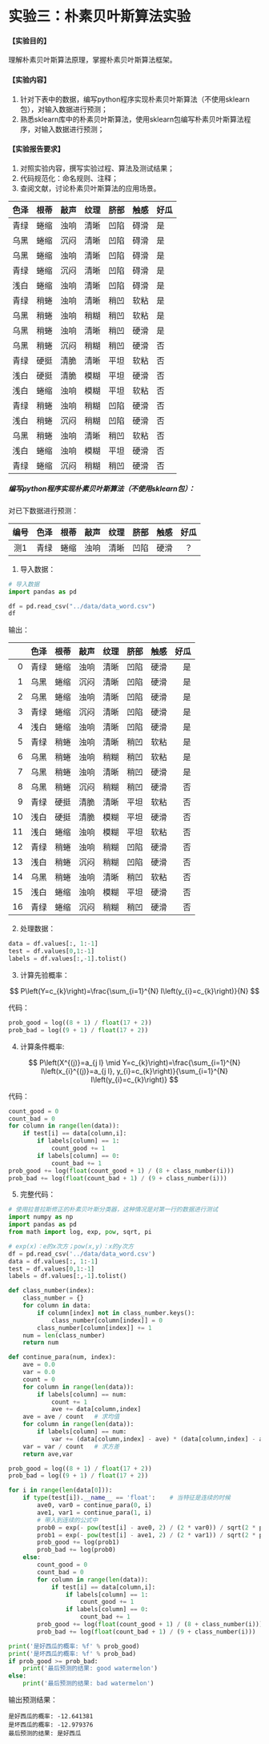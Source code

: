 # 实验三：朴素贝叶斯算法实验

#### 【实验目的】

理解朴素贝叶斯算法原理，掌握朴素贝叶斯算法框架。

#### 【实验内容】

1. 针对下表中的数据，编写python程序实现朴素贝叶斯算法（不使用sklearn包），对输入数据进行预测；
2. 熟悉sklearn库中的朴素贝叶斯算法，使用sklearn包编写朴素贝叶斯算法程序，对输入数据进行预测；

#### 【实验报告要求】

1. 对照实验内容，撰写实验过程、算法及测试结果；
2. 代码规范化：命名规则、注释；
3. 查阅文献，讨论朴素贝叶斯算法的应用场景。



| 色泽 | 根蒂 | 敲声 | 纹理 | 脐部 | 触感 | 好瓜 |
| ---- | ---- | ---- | ---- | ---- | ---- | ---- |
| 青绿 | 蜷缩 | 浊响 | 清晰 | 凹陷 | 碍滑 | 是   |
| 乌黑 | 蜷缩 | 沉闷 | 清晰 | 凹陷 | 碍滑 | 是   |
| 乌黑 | 蜷缩 | 浊响 | 清晰 | 凹陷 | 碍滑 | 是   |
| 青绿 | 蜷缩 | 沉闷 | 清晰 | 凹陷 | 碍滑 | 是   |
| 浅白 | 蜷缩 | 浊响 | 清晰 | 凹陷 | 碍滑 | 是   |
| 青绿 | 稍蜷 | 浊响 | 清晰 | 稍凹 | 软粘 | 是   |
| 乌黑 | 稍蜷 | 浊响 | 稍糊 | 稍凹 | 软粘 | 是   |
| 乌黑 | 稍蜷 | 浊响 | 清晰 | 稍凹 | 硬滑 | 是   |
| 乌黑 | 稍蜷 | 沉闷 | 稍糊 | 稍凹 | 硬滑 | 否   |
| 青绿 | 硬挺 | 清脆 | 清晰 | 平坦 | 软粘 | 否   |
| 浅白 | 硬挺 | 清脆 | 模糊 | 平坦 | 硬滑 | 否   |
| 浅白 | 蜷缩 | 浊响 | 模糊 | 平坦 | 软粘 | 否   |
| 青绿 | 稍蜷 | 浊响 | 稍糊 | 凹陷 | 硬滑 | 否   |
| 浅白 | 稍蜷 | 沉闷 | 稍糊 | 凹陷 | 硬滑 | 否   |
| 乌黑 | 稍蜷 | 浊响 | 清晰 | 稍凹 | 软粘 | 否   |
| 浅白 | 蜷缩 | 浊响 | 模糊 | 平坦 | 硬滑 | 否   |
| 青绿 | 蜷缩 | 沉闷 | 稍糊 | 稍凹 | 硬滑 | 否   |



##### 编写python程序实现朴素贝叶斯算法（不使用sklearn包）：

对已下数据进行预测：

| 编号 | 色泽 | 根蒂 | 敲声 | 纹理 | 脐部 | 触感 | 好瓜 |
| :--: | :--: | :--: | :--: | :--: | :--: | :--: | :--: |
| 测1  | 青绿 | 蜷缩 | 浊响 | 清晰 | 凹陷 | 硬滑 |  ？  |

1. 导入数据：

```python
# 导入数据
import pandas as pd

df = pd.read_csv("../data/data_word.csv")
df
```

输出：

|      | 色泽 | 根蒂 | 敲声 | 纹理 | 脐部 | 触感 | 好瓜 |
| ---: | ---: | ---: | ---: | ---: | ---: | ---: | ---: |
|    0 | 青绿 | 蜷缩 | 浊响 | 清晰 | 凹陷 | 硬滑 |   是 |
|    1 | 乌黑 | 蜷缩 | 沉闷 | 清晰 | 凹陷 | 硬滑 |   是 |
|    2 | 乌黑 | 蜷缩 | 浊响 | 清晰 | 凹陷 | 硬滑 |   是 |
|    3 | 青绿 | 蜷缩 | 沉闷 | 清晰 | 凹陷 | 硬滑 |   是 |
|    4 | 浅白 | 蜷缩 | 浊响 | 清晰 | 凹陷 | 硬滑 |   是 |
|    5 | 青绿 | 稍蜷 | 浊响 | 清晰 | 稍凹 | 软粘 |   是 |
|    6 | 乌黑 | 稍蜷 | 浊响 | 稍糊 | 稍凹 | 软粘 |   是 |
|    7 | 乌黑 | 稍蜷 | 浊响 | 清晰 | 稍凹 | 硬滑 |   是 |
|    8 | 乌黑 | 稍蜷 | 沉闷 | 稍糊 | 稍凹 | 硬滑 |   否 |
|    9 | 青绿 | 硬挺 | 清脆 | 清晰 | 平坦 | 软粘 |   否 |
|   10 | 浅白 | 硬挺 | 清脆 | 模糊 | 平坦 | 硬滑 |   否 |
|   11 | 浅白 | 蜷缩 | 浊响 | 模糊 | 平坦 | 软粘 |   否 |
|   12 | 青绿 | 稍蜷 | 浊响 | 稍糊 | 凹陷 | 硬滑 |   否 |
|   13 | 浅白 | 稍蜷 | 沉闷 | 稍糊 | 凹陷 | 硬滑 |   否 |
|   14 | 乌黑 | 稍蜷 | 浊响 | 清晰 | 稍凹 | 软粘 |   否 |
|   15 | 浅白 | 蜷缩 | 浊响 | 模糊 | 平坦 | 硬滑 |   否 |
|   16 | 青绿 | 蜷缩 | 沉闷 | 稍糊 | 稍凹 | 硬滑 |   否 |

2. 处理数据：

```python
data = df.values[:, 1:-1]
test = df.values[0,1:-1]
labels = df.values[:,-1].tolist()
```

3. 计算先验概率：

$$
P\left(Y=c_{k}\right)=\frac{\sum_{i=1}^{N} I\left(y_{i}=c_{k}\right)}{N}
$$

代码：

```python
prob_good = log((8 + 1) / float(17 + 2))
prob_bad = log((9 + 1) / float(17 + 2))
```

4. 计算条件概率:

$$
P\left(X^{(j)}=a_{j l} \mid Y=c_{k}\right)=\frac{\sum_{i=1}^{N} I\left(x_{i}^{(j)}=a_{j l}, y_{i}=c_{k}\right)}{\sum_{i=1}^{N} I\left(y_{i}=c_{k}\right)}
$$

代码：

```python
count_good = 0
count_bad = 0
for column in range(len(data)):
	if test[i] == data[column,i]:
		if labels[column] == 1:
			count_good += 1
		if labels[column] == 0:
			count_bad += 1
prob_good += log(float(count_good + 1) / (8 + class_number(i)))
prob_bad += log(float(count_bad + 1) / (9 + class_number(i)))
```

5. 完整代码：

```python
# 使用拉普拉斯修正的朴素贝叶斯分类器，这种情况是对第一行的数据进行测试
import numpy as np
import pandas as pd 
from math import log, exp, pow, sqrt, pi

# exp(x)：e的x次方；pow(x,y)：x的y次方
df = pd.read_csv('../data/data_word.csv')
data = df.values[:, 1:-1]
test = df.values[0,1:-1]
labels = df.values[:,-1].tolist()

def class_number(index):
	class_number = {}
	for column in data:
		if column[index] not in class_number.keys():
			class_number[column[index]] = 0
		class_number[column[index]] += 1
	num = len(class_number)
	return num

def continue_para(num, index):
	ave = 0.0
	var = 0.0
	count = 0
	for column in range(len(data)):
		if labels[column] == num:
			count += 1
			ave += data[column,index]
	ave = ave / count   # 求均值
	for column in range(len(data)):
		if labels[column] == num:
			var += (data[column,index] - ave) * (data[column,index] - ave)
	var = var / count	# 求方差
	return ave,var

prob_good = log((8 + 1) / float(17 + 2))
prob_bad = log((9 + 1) / float(17 + 2))

for i in range(len(data[0])):
	if type(test[i]).__name__ == 'float':    # 当特征是连续的时候
		ave0, var0 = continue_para(0, i)
		ave1, var1 = continue_para(1, i)
		# 带入到连续的公式中
		prob0 = exp(- pow(test[i] - ave0, 2) / (2 * var0)) / sqrt(2 * pi * var0)
		prob1 = exp(- pow(test[i] - ave1, 2) / (2 * var1)) / sqrt(2 * pi * var1)
		prob_good += log(prob1)
		prob_bad += log(prob0)
	else:
		count_good = 0
		count_bad = 0
		for column in range(len(data)):
			if test[i] == data[column,i]:
				if labels[column] == 1:
					count_good += 1
				if labels[column] == 0:
					count_bad += 1
		prob_good += log(float(count_good + 1) / (8 + class_number(i)))
		prob_bad += log(float(count_bad + 1) / (9 + class_number(i)))

print('是好西瓜的概率: %f' % prob_good)
print('是坏西瓜的概率: %f' % prob_bad)
if prob_good >= prob_bad:
	print('最后预测的结果: good watermelon')
else:
	print('最后预测的结果: bad watermelon')
```

输出预测结果：

```
是好西瓜的概率: -12.641381
是坏西瓜的概率: -12.979376
最后预测的结果: 是好西瓜
```

